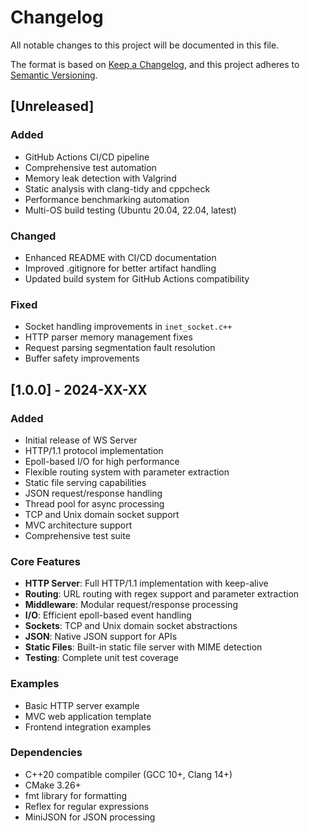 # Changelog

All notable changes to this project will be documented in this file.

The format is based on [Keep a Changelog](https://keepachangelog.com/en/1.0.0/),
and this project adheres to [Semantic Versioning](https://semver.org/spec/v2.0.0.html).

## [Unreleased]

### Added
- GitHub Actions CI/CD pipeline
- Comprehensive test automation
- Memory leak detection with Valgrind
- Static analysis with clang-tidy and cppcheck
- Performance benchmarking automation
- Multi-OS build testing (Ubuntu 20.04, 22.04, latest)

### Changed
- Enhanced README with CI/CD documentation
- Improved .gitignore for better artifact handling
- Updated build system for GitHub Actions compatibility

### Fixed
- Socket handling improvements in `inet_socket.c++`
- HTTP parser memory management fixes
- Request parsing segmentation fault resolution
- Buffer safety improvements

## [1.0.0] - 2024-XX-XX

### Added
- Initial release of WS Server
- HTTP/1.1 protocol implementation
- Epoll-based I/O for high performance
- Flexible routing system with parameter extraction
- Static file serving capabilities
- JSON request/response handling
- Thread pool for async processing
- TCP and Unix domain socket support
- MVC architecture support
- Comprehensive test suite

### Core Features
- **HTTP Server**: Full HTTP/1.1 implementation with keep-alive
- **Routing**: URL routing with regex support and parameter extraction
- **Middleware**: Modular request/response processing
- **I/O**: Efficient epoll-based event handling
- **Sockets**: TCP and Unix domain socket abstractions
- **JSON**: Native JSON support for APIs
- **Static Files**: Built-in static file server with MIME detection
- **Testing**: Complete unit test coverage

### Examples
- Basic HTTP server example
- MVC web application template
- Frontend integration examples

### Dependencies
- C++20 compatible compiler (GCC 10+, Clang 14+)
- CMake 3.26+
- fmt library for formatting
- Reflex for regular expressions
- MiniJSON for JSON processing
